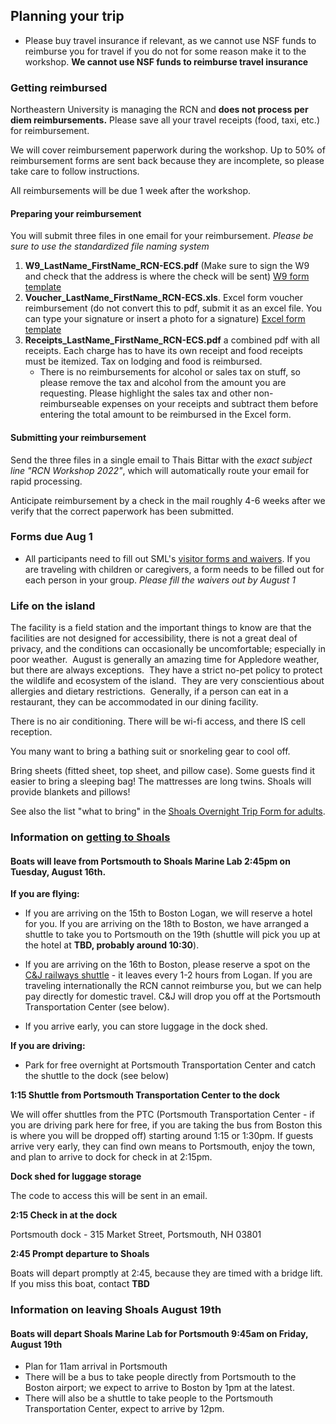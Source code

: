 ## Planning your trip

* Please buy travel insurance if relevant, as we cannot use NSF funds to reimburse you for travel if you do not for some reason make it to the workshop. **We cannot use NSF funds to reimburse travel insurance**

### Getting reimbursed

Northeastern University is managing the RCN and **does not process per diem reimbursements.** Please save all your travel receipts (food, taxi, etc.) for reimbursement. 

We will cover reimbursement paperwork during the workshop. Up to 50% of reimbursement forms are sent back because they are incomplete, so please take care to follow instructions.

All reimbursements will be due 1 week after the workshop.

#### Preparing your reimbursement
You will submit three files in one email for your reimbursement. *Please be sure to use the standardized file naming system* 

1. **W9_LastName_FirstName_RCN-ECS.pdf** (Make sure to sign the W9 and check that the address is where the check will be sent) [W9 form template](Voucher_Lastname_Firstname_RCN-ECS.xlsx)
2. **Voucher_LastName_FirstName_RCN-ECS.xls**. Excel form voucher reimbursement (do not convert this to pdf, submit it as an excel file. You can type your signature or insert a photo for a signature) [Excel form template](W9_Lastname_Firstname_RCN-ECS.pdf)
3. **Receipts_LastName_FirstName_RCN-ECS.pdf** a combined pdf with all receipts. Each charge has to have its own receipt and food receipts must be itemized. Tax on lodging and food is reimbursed. 
    * There is no reimbursements for alcohol or sales tax on stuff, so please remove the tax and alcohol from the amount you are requesting. Please highlight the sales tax and other non-reimburseable expenses on your receipts and subtract them before entering the total amount to be reimbursed in the Excel form. 

#### Submitting your reimbursement
Send the three files in a single email to Thais Bittar with the *exact subject line "RCN Workshop 2022"*, which will automatically route your email for rapid processing.

Anticipate reimbursement by a check in the mail roughly 4-6 weeks after we verify that the correct paperwork has been submitted.

### Forms due Aug 1

* All participants need to fill out SML's [visitor forms and waivers](https://learnforlife.unh.edu/portal/applications/applicationProfile.do?method=loadApplicationIndex&applicationProfileId=152537322). If you are traveling with children or caregivers, a form needs to be filled out for each person in your group. _Please fill the waivers out by August 1_

### Life on the island

The facility is a field station and the important things to know are that the facilities are not designed for accessibility, there is not a great deal of privacy, and the conditions can occasionally be uncomfortable; especially in poor weather.  August is generally an amazing time for Appledore weather, but there are always exceptions.  They have a strict no-pet policy to protect the wildlife and ecosystem of the island.  They are very conscientious about allergies and dietary restrictions.  Generally, if a person can eat in a restaurant, they can be accommodated in our dining facility.

There is no air conditioning. There will be wi-fi access, and there IS cell reception.

You many want to bring a bathing suit or snorkeling gear to cool off.

Bring sheets (fitted sheet, top sheet, and pillow case). Some guests find it easier to bring a sleeping bag! The mattresses are long twins. Shoals will provide blankets and pillows!

See also the list "what to bring" in the [Shoals Overnight Trip Form for adults](https://www.shoalsmarinelaboratory.org/sites/shoalsmarinelaboratory.org/files/media/pdf/VisitorForms/ada_sml2016_overnighter_forms_adult.pdf).

### Information on [getting to Shoals](https://www.shoalsmarinelaboratory.org/getting-shoals)
  
#### Boats will leave from Portsmouth to Shoals Marine Lab 2:45pm on Tuesday, August 16th. ####

**If you are flying:**
 * If you are arriving on the 15th to Boston Logan, we will reserve a hotel for you.  If you are arriving on the 18th to Boston, we have arranged a shuttle to take you to Portsmouth on the 19th (shuttle will pick you up at the hotel at __TBD, probably around 10:30__).
 
* If you are arriving on the 16th to Boston, please reserve a spot on the [C&J railways shuttle](https://www.ridecj.com/schedules/view-schedules/?departure=951&arrival=949&type=1&departuredate=2022-08-16&adults=1&children=0) - it leaves every 1-2 hours from Logan. If you are traveling internationally the RCN cannot reimburse you, but we can help pay directly for domestic travel. C&J will drop you off at the Portsmouth Transportation Center (see below).
* If you arrive early, you can store luggage in the dock shed.

**If you are driving:**
 * Park for free overnight at Portsmouth Transportation Center and catch the shuttle to the dock (see below)
 
**1:15 Shuttle from Portsmouth Transportation Center to the dock**

We will offer shuttles from the PTC (Portsmouth Transportation Center - if you are driving park here for free, if you are taking the bus from Boston this is where you will be dropped off) starting around 1:15 or 1:30pm. 
If guests arrive very early, they can find own means to Portsmouth, enjoy the town, and plan to arrive to dock for check in at 2:15pm. 

**Dock shed for luggage storage**

The code to access this will be sent in an email.

**2:15 Check in at the dock**

Portsmouth dock - 315 Market Street, Portsmouth, NH 03801

**2:45 Prompt departure to Shoals**

Boats will depart promptly at 2:45, because they are timed with a bridge lift. If you miss this boat, contact __TBD__

### Information on leaving Shoals August 19th
 
#### Boats will depart Shoals Marine Lab for Portsmouth 9:45am on Friday, August 19th ####
* Plan for 11am arrival in Portsmouth
* There will be a bus to take people directly from Portsmouth to the Boston airport; we expect to arrive to Boston by 1pm at the latest.
* There will also be a shuttle to take people to the Portsmouth Transportation Center, expect to arrive by 12pm.
